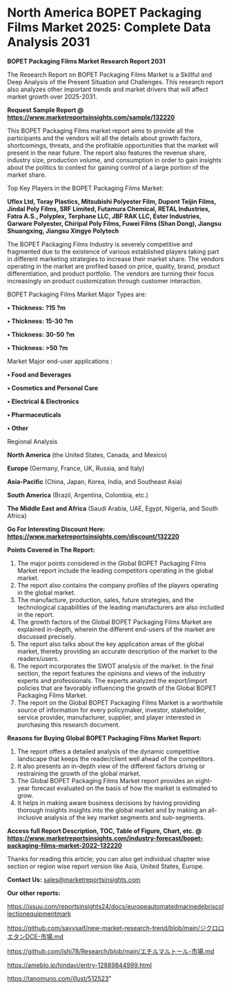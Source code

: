 # North America BOPET Packaging Films Market 2025: Complete Data Analysis 2031

<strong>BOPET Packaging Films Market Research Report 2031</strong>

The Research Report on BOPET Packaging Films Market is a Skillful and Deep Analysis of the Present Situation and Challenges. This research report also analyzes other important trends and market drivers that will affect market growth over 2025-2031.

<strong>Request Sample Report @ <a href=https://www.marketreportsinsights.com/sample/132220>https://www.marketreportsinsights.com/sample/132220</a></strong>

This BOPET Packaging Films market report aims to provide all the participants and the vendors will all the details about growth factors, shortcomings, threats, and the profitable opportunities that the market will present in the near future. The report also features the revenue share, industry size, production volume, and consumption in order to gain insights about the politics to contest for gaining control of a large portion of the market share.

Top Key Players in the BOPET Packaging Films Market:

<strong>Uflex Ltd, Toray Plastics, Mitsubishi Polyester Film, Dupont Teijin Films, Jindal Poly Films, SRF Limited, Futamura Chemical, RETAL Industries, Fatra A.S., Polyplex, Terphane LLC, JBF RAK LLC, Ester Industries, Garware Polyester, Chiripal Poly Films, Fuwei Films (Shan Dong), Jiangsu Shuangxing, Jiangsu Xingye Polytech</strong>

The BOPET Packaging Films Industry is severely competitive and fragmented due to the existence of various established players taking part in different marketing strategies to increase their market share. The vendors operating in the market are profiled based on price, quality, brand, product differentiation, and product portfolio. The vendors are turning their focus increasingly on product customization through customer interaction.

BOPET Packaging Films Market Major Types are:

<strong>• Thickness: ?15 ?m

• Thickness: 15-30 ?m

• Thickness: 30-50 ?m

• Thickness: >50 ?m</strong>

Market Major end-user applications :

<strong>• Food and Beverages

• Cosmetics and Personal Care

• Electrical & Electronics

• Pharmaceuticals

• Other</strong>

Regional Analysis

</u><strong><b>North America</b></strong> (the United States, Canada, and Mexico)

<strong><b>Europe </b></strong>(Germany, France, UK, Russia, and Italy)

<strong><b>Asia-Pacific</b></strong> (China, Japan, Korea, India, and Southeast Asia)

<strong><b>South America</b></strong> (Brazil, Argentina, Colombia, etc.)

<strong><b>The Middle East and Africa</b></strong> (Saudi Arabia, UAE, Egypt, Nigeria, and South Africa)

<strong>Go For Interesting Discount Here: <a href=https://www.marketreportsinsights.com/discount/132220>https://www.marketreportsinsights.com/discount/132220</a></strong>

<strong>Points Covered in The Report:</strong>
<ol>
  <li>The major points considered in the Global BOPET Packaging Films Market report include the leading competitors operating in the global market.</li>
  <li>The report also contains the company profiles of the players operating in the global market.</li>
  <li>The manufacture, production, sales, future strategies, and the technological capabilities of the leading manufacturers are also included in the report.</li>
  <li>The growth factors of the Global BOPET Packaging Films Market are explained in-depth, wherein the different end-users of the market are discussed precisely.</li>
  <li>The report also talks about the key application areas of the global market, thereby providing an accurate description of the market to the readers/users.</li>
  <li>The report incorporates the SWOT analysis of the market. In the final section, the report features the opinions and views of the industry experts and professionals. The experts analyzed the export/import policies that are favorably influencing the growth of the Global BOPET Packaging Films Market.</li>
  <li>The report on the Global BOPET Packaging Films Market is a worthwhile source of information for every policymaker, investor, stakeholder, service provider, manufacturer, supplier, and player interested in purchasing this research document.</li>
</ol>
<strong>Reasons for Buying Global BOPET Packaging Films Market Report:</strong>

<ol>
  <li>The report offers a detailed analysis of the dynamic competitive landscape that keeps the reader/client well ahead of the competitors.</li>
  <li>It also presents an in-depth view of the different factors driving or restraining the growth of the global market.</li>
  <li>The Global BOPET Packaging Films Market report provides an eight-year forecast evaluated on the basis of how the market is estimated to grow.</li>
  <li>It helps in making aware business decisions by having providing thorough insights insights into the global market and by making an all-inclusive analysis of the key market segments and sub-segments.</li>
</ol>
<strong>Access full Report Description, TOC, Table of Figure, Chart, etc. @ <a href=https://www.marketreportsinsights.com/industry-forecast/bopet-packaging-films-market-2022-132220>https://www.marketreportsinsights.com/industry-forecast/bopet-packaging-films-market-2022-132220</a></strong>


Thanks for reading this article; you can also get individual chapter wise section or region wise report version like Asia, United States, Europe.

<strong>Contact Us:</strong>
sales@marketreportsinsights.com

<strong>Our other reports:</strong>

<a href=https://issuu.com/reportsinsights24/docs/europeautomatedmarinedebriscollectionequipmentmark>https://issuu.com/reportsinsights24/docs/europeautomatedmarinedebriscollectionequipmentmark</a>

<a href=https://github.com/sayysaif/new-market-research-trend/blob/main/ジクロロエタンDCE-市場.md>https://github.com/sayysaif/new-market-research-trend/blob/main/ジクロロエタンDCE-市場.md</a>

<a href=https://github.com/Ishi78/Research/blob/main/エチルマルトール-市場.md>https://github.com/Ishi78/Research/blob/main/エチルマルトール-市場.md</a>

<a href=https://ameblo.jp/hindavi/entry-12889844999.html>https://ameblo.jp/hindavi/entry-12889844999.html</a>

<a href=https://tanomuno.com/illust/512523>https://tanomuno.com/illust/512523</a>"

